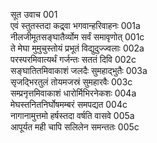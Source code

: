 सूत उवाच	001  
एवं स्तुतस्तदा कद्र्वा भगवान्हरिवाहनः	001a  
नीलजीमूतसङ्घातैर्व्योम सर्वं समावृणोत्	001c  
ते मेघा मुमुचुस्तोयं प्रभूतं विद्युदुज्ज्वलाः	002a  
परस्परमिवात्यर्थं गर्जन्तः सततं दिवि	002c  
सङ्घातितमिवाकाशं जलदैः सुमहाद्भुतैः	003a  
सृजद्भिरतुलं तोयमजस्रं सुमहारवैः	003c  
सम्प्रनृत्तमिवाकाशं धारोर्मिभिरनेकशः	004a  
मेघस्तनितनिर्घोषमम्बरं समपद्यत	004c  
नागानामुत्तमो हर्षस्तदा वर्षति वासवे	005a  
आपूर्यत मही चापि सलिलेन समन्ततः	005c  
